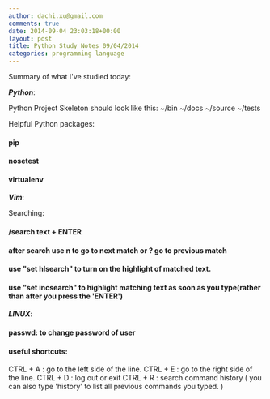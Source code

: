 ```yaml
---
author: dachi.xu@gmail.com
comments: true
date: 2014-09-04 23:03:18+00:00
layout: post
title: Python Study Notes 09/04/2014
categories: programming language
---
```


Summary of what I've studied today:

**_Python_**:

Python Project Skeleton should look like this:
~/bin
~/docs
~/source
~/tests

Helpful Python packages:
#### pip
#### nosetest
#### virtualenv

**_Vim_**:

Searching:
#### /search text + ENTER
#### after search use n to go to next match or ? go to previous match
#### use "set hlsearch" to turn on the highlight of matched text.
#### use "set incsearch" to highlight matching text as soon as you type(rather than after you press the 'ENTER')

**_LINUX_**:
#### passwd: to change password of user
#### useful shortcuts:
CTRL + A : go to the left side of the line.
CTRL + E : go to the right side of the line.
CTRL + D : log out or exit
CTRL + R : search command history ( you can also type 'history' to list all previous commands you typed. )
